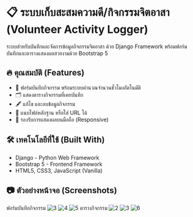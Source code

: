 # 📋 ระบบเก็บสะสมความดี/กิจกรรมจิตอาสา (Volunteer Activity Logger)
ระบบสำหรับบันทึกและจัดการข้อมูลกิจกรรมจิตอาสา ด้วย Django Framework พร้อมฟอร์มบันทึกและตารางแสดงผลสวยงามด้วย Bootstrap 5
## 🔥 คุณสมบัติ (Features)
- 📄 ฟอร์มบันทึกกิจกรรม พร้อมระบบคำนวณจำนวนชั่วโมงอัตโนมัติ
- 🗂 แสดงตารางกิจกรรมที่เคยบันทึก
- 🖋 แก้ไข และลบข้อมูลกิจกรรม
- 📎 แนบไฟล์หลักฐาน หรือใส่ URL ได้
- 📱 รองรับการแสดงผลบนมือถือ (Responsive)
## 🛠 เทคโนโลยีที่ใช้ (Built With)
- Django - Python Web Framework
- Bootstrap 5 - Frontend Framework
- HTML5, CSS3, JavaScript (Vanilla)
## 📷 ตัวอย่างหน้าจอ (Screenshots)
ฟอร์มบันทึกกิจกรรม
![3](https://github.com/user-attachments/assets/969e67ad-6dd5-4348-b30d-2c506f89d81c)
![4](https://github.com/user-attachments/assets/79b95135-8126-4f7a-b134-3a3130038ed2)
![5](https://github.com/user-attachments/assets/c570ebe6-c717-4d45-8e37-afd656e81b8e)
ตารางกิจกรรม
![2](https://github.com/user-attachments/assets/69e0f4f8-9c5c-47a3-9a9e-fd108225f654)
![3](https://github.com/user-attachments/assets/a4b9b8ea-99a7-41b4-b7ae-c8781ca47d95)
![6](https://github.com/user-attachments/assets/7500bd76-d8c6-46c9-a9cc-1b7a83690b26)
